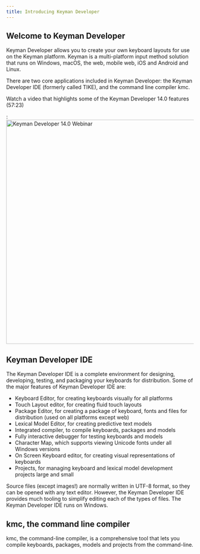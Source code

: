 ```yaml
---
title: Introducing Keyman Developer
---
```


## Welcome to Keyman Developer

Keyman Developer allows you to create your own keyboard layouts for use
on the Keyman platform. Keyman is a multi-platform input method solution
that runs on Windows, macOS, the web, mobile web, iOS and Android and
Linux.

There are two core applications included in Keyman Developer: the Keyman
Developer IDE (formerly called TIKE), and the command line compiler kmc.

Watch a video that highlights some of the Keyman Developer 14.0 features (57:23)

:<img class="video-thumbnail" data-video="https://www.youtube.com/embed/kwhgx_eX4Es" src="https://img.youtube.com/vi/kwhgx_eX4Es/maxresdefault.jpg" width="600px" alt="Keyman Developer 14.0 Webinar">

## Keyman Developer IDE

The Keyman Developer IDE is a complete environment for designing,
developing, testing, and packaging your keyboards for distribution. Some
of the major features of Keyman Developer IDE are:

-   Keyboard Editor, for creating keyboards visually for all platforms
-   Touch Layout editor, for creating fluid touch layouts
-   Package Editor, for creating a package of keyboard, fonts and files for distribution (used on all platforms except web)
-   Lexical Model Editor, for creating predictive text models
-   Integrated compiler, to compile keyboards, packages and models
-   Fully interactive debugger for testing keyboards and models
-   Character Map, which supports viewing Unicode fonts under all Windows versions
-   On Screen Keyboard editor, for creating visual representations of keyboards
-   Projects, for managing keyboard and lexical model development projects large and small

Source files (except images!) are normally written in UTF-8 format, so
they can be opened with any text editor. However, the Keyman Developer
IDE provides much tooling to simplify editing each of the types of
files. The Keyman Developer IDE runs on Windows.

## kmc, the command line compiler


kmc, the command-line compiler, is a comprehensive tool that lets you
compile keyboards, packages, models and projects from the command-line.
